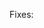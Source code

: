 <!-- PLEASE ADHERE TO THE FOLLOWING GUIDELINES BEFORE SUBMITTING A PR -->

Fixes: <!-- please enter the issue number that this PR fixes, prefixed by a '#' sign, eg., #42 -->

<!-- In case of issues that consist of more than one subissues, replace 'Fixes' by 'Refs' -->
